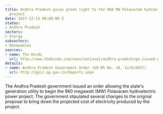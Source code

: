 ```yaml
---
title: Andhra Pradesh gives green light to the 960 MW Polavaram hydroelectric power
  project
date: 2017-12-13 00:00:00 Z
states:
- Andhra Pradesh
sectors:
- Energy
subsectors:
- Renewables
sources:
- name: The Hindu
  url: http://www.thehindu.com/news/national/andhra-pradesh/go-issued-on-polavaram-hydro-power-plant/article21285674.ece
details:
- name: Andhra Pradesh Government Order (GO MS No. 34, 12/6/2017)
  url: http://goir.ap.gov.in/Reports.aspx
---
```


The Andhra Pradesh government issued an order allowing the state's generation utility to begin the 960 megawatt (MW) Polavaram hydroelectric power project. The government stipulated several changes to the original proposal to bring down the projected cost of electricity produced by the project. 
